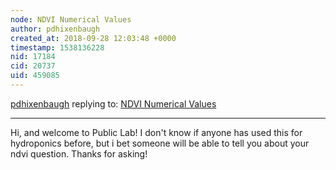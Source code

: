 ```yaml
---
node: NDVI Numerical Values
author: pdhixenbaugh
created_at: 2018-09-28 12:03:48 +0000
timestamp: 1538136228
nid: 17184
cid: 20737
uid: 459085
---
```




[pdhixenbaugh](../profile/pdhixenbaugh) replying to: [NDVI Numerical Values](../notes/AgtechMan/09-28-2018/ndvi-numerical-values)

----
Hi, and welcome to Public Lab! I don't know if anyone has used this for hydroponics before, but i bet someone will be able to tell you about your ndvi question. Thanks for asking!